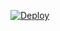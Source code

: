 

[![Deploy](https://www.herokucdn.com/deploy/button.png)](https://dashboard.heroku.com/new?template=https://github.com/isimaka/vkuroo)

